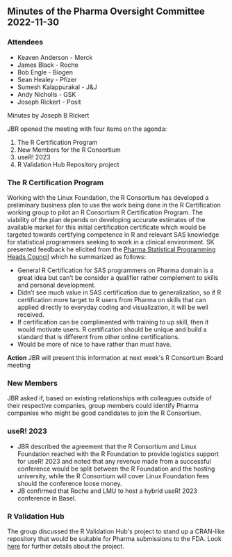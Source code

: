 ## Minutes of the Pharma Oversight Committee 2022-11-30

### Attendees
* Keaven Anderson - Merck
* James Black - Roche
* Bob Engle - Biogen
* Sean Healey - Pfizer
* Sumesh Kalappurakal - J&J
* Andy Nicholls - GSK 
* Joseph Rickert - Posit

Minutes by Joseph B Rickert

JBR opened the meeting with four items on the agenda:
1. The R Certification Program
2. New Members for the R Consortium
3. useR! 2023
4. R Validation Hub Repository project

### The R Certification Program

Working with the Linux Foundation, the R Consortium has developed a preliminary business plan to use the work being done in the R Certification working group to pilot an R Consortium R Certification Program. The viability of the plan depends on developing accurate estimates of the available market for this initial certification certificate which would be targeted towards certifying competence in R and relevant SAS knowledge for statistical programmers seeking to work in a clinical environment.  SK presented feedback he elicited from the [Pharma Statistical Programming Heads Council](https://phuse.global/Communications/PHUSE_Blog/pharma-statistical-programming-heads-council) which he summarized as follows:

* General R Certification for SAS programmers on Pharma domain is a great idea but can’t be consider a qualifier rather complement to skills and personal development.
* Didn’t see much value in SAS certification due to generalization, so if R certification more target to R users from Pharma on skills that can applied directly to everyday coding and visualization, it will be well received.
* If certification can be complimented with training to up skill, then it would motivate users.
R certification should be unique and build a standard that is different from other online certifications.
* Would be more of nice to have rather than must have.

**Action** JBR will present this information at next week's R Consortium Board meeting

### New Members
JBR asked if, based on existing relationships with colleagues outside of their respective companies, group members could identify Pharma companies who might be good candidates to join the R Consortium.

### useR! 2023

* JBR described the agreement that the R Consortium and Linux Foundation reached with the R Foundation to provide logistics support for useR! 2023 and noted that any revenue made from a successful conference would be split between the R Foundation and the hosting university, while the R Consortium will cover Linux Foundation fees should the conference loose money.
* JB confirmed that Roche and LMU to host a hybrid useR! 2023 conference in Basel.

### R Validation Hub
The group discussed the R Validation Hub's project to stand up a CRAN-like repository that would be suitable for Pharma submissions to the FDA. Look [here](https://github.com/pharmaR/regulatory-r-repo-wg) for further details about the project.
